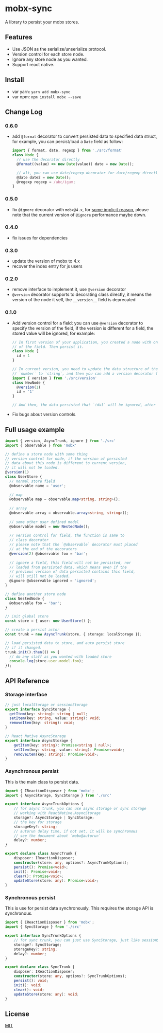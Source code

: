 # mobx-sync

A library to persist your mobx stores.

## Features

- Use JSON as the serialize/unserialize protocol.
- Version control for each store node.
- Ignore any store node as you wanted.
- Support react native.

## Install

- var yarn: `yarn add mobx-sync`
- var npm: `npm install mobx --save`

## Change Log

### 0.6.0

- add `@format` decorator to convert persisted data to specified data struct, for example, you can persist/load a `Date` field as follow:
    ```typescript
    import { format, date, regexp } from './src/format'
    class Node {
      // use the decorator directly
      @format((value) => new Date(value)) date = new Date();
    
      // alt, you can use date/regexp decorator for date/regexp directly
      @date date2 = new Date();
      @regexp regexp = /abc/igum;
    }
    ```

### 0.5.0

- fix `@ignore` decorator with `mobx@4.x`, for [some implicit reason](https://github.com/mobxjs/mobx/issues/1493#issuecomment-381836531), please note that the current version of `@ignore` performance maybe down.

### 0.4.0

- fix issues for dependencies

### 0.3.0

- update the version of mobx to 4.x
- recover the index entry for js users

### 0.2.0

- remove interface to implement it, use `@version` decorator
- `@version` decorator supports to decorating class directly, it means the version of the node it self, the `__version__` field is deprecated

### 0.1.0

- Add version control for a field: you can use `@version` decorator to specify the version of the field, if the version is different for a field, the stored value will be ignored, for example:
    ```typescript
    // In first version of your application, you created a node with one field `id`, and did not specify the version
    // of the field. Then persist it.
    class Node {
      id = 1
    }
  
    // In current version, you need to update the data structure of the field `id`, just like change the type from
    // `number` to `string`, and then you can add a version decorator for the field like follow:
    import { version } from './src/version'
    class NewNode {
      @version(1)
      id = '1'
    }
  
    // And then, the data persisted that `id=1` will be ignored, after load, the value of the `id` will be `'1'`
    ```
- Fix bugs about version controls.

## Full usage example

```typescript
import { version, AsyncTrunk, ignore } from './src'
import { observable } from 'mobx'

// define a store node with some thing
// version control for node, if the version of persisted
// data about this node is different to current version,
// it will not be loaded.
@version(1)
class UserStore {
  // normal store field
  @observable name = 'user';
  
  // map
  @observable map = observable.map<string, string>();
  
  // array
  @observable array = observable.array<string, string>();
  
  // some other user defined model
  @observable model = new NestedNode();
  
  // version control for field, the function is same to
  // class decorator
  // please note that the `@observable` decorator must placed
  // at the end of the decorators
  @version(2) @observable foo = 'bar';
  
  // ignore a field, this field will not be persisted, nor
  // loaded from persisted data, which means even if the
  // previous version of data persisted contains this field,
  // will still not be loaded.
  @ignore @observable ignored = 'ignored';
}

// define another store node
class NestedNode {
  @observable foo = 'bar';
}

// init global store
const store = { user: new UserStore() };

// create a persist actor
const trunk = new AsyncTrunk(store, { storage: localStorage });

// load persisted data to store, and auto persist store
// if it changed.
trunk.init().then(() => {
  // do any staff as you wanted with loaded store
  console.log(store.user.model.foo);
});
```

## API Reference

### Storage interface

```typescript
// just localStorage or sessionStorage
export interface SyncStorage {
  getItem(key: string): string | null;
  setItem(key: string, value: string): void;
  removeItem(key: string): void;
}

// React Native AsyncStorage
export interface AsyncStorage {
    getItem(key: string): Promise<string | null>;
    setItem(key: string, value: string): Promise<void>;
    removeItem(key: string): Promise<void>;
}
```

### Asynchronous persist

This is the main class to persist data.

```typescript
import { IReactionDisposer } from 'mobx';
import { AsyncStorage, SyncStorage } from './src'

export interface AsyncTrunkOptions {
    // for async trunk, you can use async storage or sync storage
    // working with ReactNative.AsyncStorage
    storage?: AsyncStorage | SyncStorage;
    // the key for storage
    storageKey?: string;
    // autorun delay time, if not set, it will be synchronous
    // see the document about `mobx@autorun`
    delay?: number;
}

export declare class AsyncTrunk {
    disposer: IReactionDisposer;
    constructor(store: any, options?: AsyncTrunkOptions);
    persist(): Promise<void>;
    init(): Promise<void>;
    clear(): Promise<void>;
    updateStore(store: any): Promise<void>;
}
```

### Synchronous persist

This is use for persist data synchronously. This requires the storage API is synchronous.

```typescript
import { IReactionDisposer } from 'mobx';
import { SyncStorage } from './src'

export interface SyncTrunkOptions {
    // for sync trunk, you can just use SyncStorage, just like sessionStorage or localStorage
    storage?: SyncStorage;
    storageKey?: string;
    delay?: number;
}

export declare class SyncTrunk {
    disposer: IReactionDisposer;
    constructor(store: any, options?: SyncTrunkOptions);
    persist(): void;
    init(): void;
    clear(): void;
    updateStore(store: any): void;
}
```

## License

[MIT](./LICENSE)
